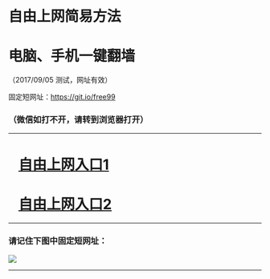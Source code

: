 ﻿# 自由上网简易方法

# 电脑、手机一键翻墙

（2017/09/05 测试，网址有效）

固定短网址：https://git.io/free99

### （微信如打不开，请转到浏览器打开）


***





# &nbsp;&nbsp; <a href="http://ft33804232.fwq-tz1001.xyz/fwqtz01.html?t=09050018843 " target="_blank">自由上网入口1</a>
# &nbsp;&nbsp; <a href="http://ft113932125.fwq-tz1002.xyz/fwqtz02.html?t=090500124726 " target="_blank">自由上网入口2</a>
***

### 请记住下图中固定短网址：

<img src="https://s3-us-west-2.amazonaws.com/fwq-1001/yjfq-20170905okok.png" /> 


***


